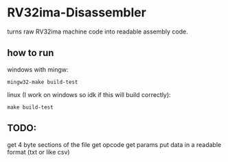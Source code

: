 # RV32ima-Disassembler

turns raw RV32ima machine code into readable assembly code.

## how to run

windows with mingw:

`mingw32-make build-test`

linux (I work on windows so idk if this will build correctly):

`make build-test`

## TODO:

get 4 byte sections of the file 
get opcode
get params
put data in a readable format (txt or like csv)
